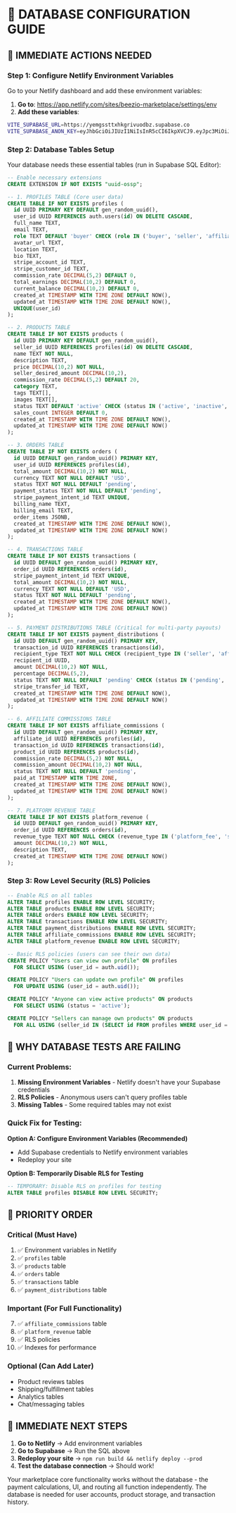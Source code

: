 # 🔧 DATABASE CONFIGURATION GUIDE

## 🎯 **IMMEDIATE ACTIONS NEEDED**

### **Step 1: Configure Netlify Environment Variables**

Go to your Netlify dashboard and add these environment variables:

1. **Go to**: https://app.netlify.com/sites/beezio-marketplace/settings/env
2. **Add these variables**:

```bash
VITE_SUPABASE_URL=https://yemgssttxhkgrivuodbz.supabase.co
VITE_SUPABASE_ANON_KEY=eyJhbGciOiJIUzI1NiIsInR5cCI6IkpXVCJ9.eyJpc3MiOiJzdXBhYmFzZSIsInJlZiI6InllbWdzc3R0eGhrZ3JpdnVvZGJ6Iiwicm9sZSI6ImFub24iLCJpYXQiOjE3Mjc2MzIxNzQsImV4cCI6MjA0MzIwODE3NH0.99m7vVVYgc0Z2bzbOLqXRoiuIJYQFSG0wpJuQQwQ96I
```

### **Step 2: Database Tables Setup**

Your database needs these essential tables (run in Supabase SQL Editor):

```sql
-- Enable necessary extensions
CREATE EXTENSION IF NOT EXISTS "uuid-ossp";

-- 1. PROFILES TABLE (Core user data)
CREATE TABLE IF NOT EXISTS profiles (
  id UUID PRIMARY KEY DEFAULT gen_random_uuid(),
  user_id UUID REFERENCES auth.users(id) ON DELETE CASCADE,
  full_name TEXT,
  email TEXT,
  role TEXT DEFAULT 'buyer' CHECK (role IN ('buyer', 'seller', 'affiliate', 'admin')),
  avatar_url TEXT,
  location TEXT,
  bio TEXT,
  stripe_account_id TEXT,
  stripe_customer_id TEXT,
  commission_rate DECIMAL(5,2) DEFAULT 0,
  total_earnings DECIMAL(10,2) DEFAULT 0,
  current_balance DECIMAL(10,2) DEFAULT 0,
  created_at TIMESTAMP WITH TIME ZONE DEFAULT NOW(),
  updated_at TIMESTAMP WITH TIME ZONE DEFAULT NOW(),
  UNIQUE(user_id)
);

-- 2. PRODUCTS TABLE
CREATE TABLE IF NOT EXISTS products (
  id UUID PRIMARY KEY DEFAULT gen_random_uuid(),
  seller_id UUID REFERENCES profiles(id) ON DELETE CASCADE,
  name TEXT NOT NULL,
  description TEXT,
  price DECIMAL(10,2) NOT NULL,
  seller_desired_amount DECIMAL(10,2),
  commission_rate DECIMAL(5,2) DEFAULT 20,
  category TEXT,
  tags TEXT[],
  images TEXT[],
  status TEXT DEFAULT 'active' CHECK (status IN ('active', 'inactive', 'sold')),
  sales_count INTEGER DEFAULT 0,
  created_at TIMESTAMP WITH TIME ZONE DEFAULT NOW(),
  updated_at TIMESTAMP WITH TIME ZONE DEFAULT NOW()
);

-- 3. ORDERS TABLE
CREATE TABLE IF NOT EXISTS orders (
  id UUID DEFAULT gen_random_uuid() PRIMARY KEY,
  user_id UUID REFERENCES profiles(id),
  total_amount DECIMAL(10,2) NOT NULL,
  currency TEXT NOT NULL DEFAULT 'USD',
  status TEXT NOT NULL DEFAULT 'pending',
  payment_status TEXT NOT NULL DEFAULT 'pending',
  stripe_payment_intent_id TEXT UNIQUE,
  billing_name TEXT,
  billing_email TEXT,
  order_items JSONB,
  created_at TIMESTAMP WITH TIME ZONE DEFAULT NOW(),
  updated_at TIMESTAMP WITH TIME ZONE DEFAULT NOW()
);

-- 4. TRANSACTIONS TABLE
CREATE TABLE IF NOT EXISTS transactions (
  id UUID DEFAULT gen_random_uuid() PRIMARY KEY,
  order_id UUID REFERENCES orders(id),
  stripe_payment_intent_id TEXT UNIQUE,
  total_amount DECIMAL(10,2) NOT NULL,
  currency TEXT NOT NULL DEFAULT 'USD',
  status TEXT NOT NULL DEFAULT 'pending',
  created_at TIMESTAMP WITH TIME ZONE DEFAULT NOW(),
  updated_at TIMESTAMP WITH TIME ZONE DEFAULT NOW()
);

-- 5. PAYMENT DISTRIBUTIONS TABLE (Critical for multi-party payouts)
CREATE TABLE IF NOT EXISTS payment_distributions (
  id UUID DEFAULT gen_random_uuid() PRIMARY KEY,
  transaction_id UUID REFERENCES transactions(id),
  recipient_type TEXT NOT NULL CHECK (recipient_type IN ('seller', 'affiliate', 'platform')),
  recipient_id UUID,
  amount DECIMAL(10,2) NOT NULL,
  percentage DECIMAL(5,2),
  status TEXT NOT NULL DEFAULT 'pending' CHECK (status IN ('pending', 'completed', 'failed')),
  stripe_transfer_id TEXT,
  created_at TIMESTAMP WITH TIME ZONE DEFAULT NOW(),
  updated_at TIMESTAMP WITH TIME ZONE DEFAULT NOW()
);

-- 6. AFFILIATE COMMISSIONS TABLE
CREATE TABLE IF NOT EXISTS affiliate_commissions (
  id UUID DEFAULT gen_random_uuid() PRIMARY KEY,
  affiliate_id UUID REFERENCES profiles(id),
  transaction_id UUID REFERENCES transactions(id),
  product_id UUID REFERENCES products(id),
  commission_rate DECIMAL(5,2) NOT NULL,
  commission_amount DECIMAL(10,2) NOT NULL,
  status TEXT NOT NULL DEFAULT 'pending',
  paid_at TIMESTAMP WITH TIME ZONE,
  created_at TIMESTAMP WITH TIME ZONE DEFAULT NOW(),
  updated_at TIMESTAMP WITH TIME ZONE DEFAULT NOW()
);

-- 7. PLATFORM REVENUE TABLE
CREATE TABLE IF NOT EXISTS platform_revenue (
  id UUID DEFAULT gen_random_uuid() PRIMARY KEY,
  order_id UUID REFERENCES orders(id),
  revenue_type TEXT NOT NULL CHECK (revenue_type IN ('platform_fee', 'stripe_fee')),
  amount DECIMAL(10,2) NOT NULL,
  description TEXT,
  created_at TIMESTAMP WITH TIME ZONE DEFAULT NOW()
);
```

### **Step 3: Row Level Security (RLS) Policies**

```sql
-- Enable RLS on all tables
ALTER TABLE profiles ENABLE ROW LEVEL SECURITY;
ALTER TABLE products ENABLE ROW LEVEL SECURITY;
ALTER TABLE orders ENABLE ROW LEVEL SECURITY;
ALTER TABLE transactions ENABLE ROW LEVEL SECURITY;
ALTER TABLE payment_distributions ENABLE ROW LEVEL SECURITY;
ALTER TABLE affiliate_commissions ENABLE ROW LEVEL SECURITY;
ALTER TABLE platform_revenue ENABLE ROW LEVEL SECURITY;

-- Basic RLS policies (users can see their own data)
CREATE POLICY "Users can view own profile" ON profiles
  FOR SELECT USING (user_id = auth.uid());

CREATE POLICY "Users can update own profile" ON profiles
  FOR UPDATE USING (user_id = auth.uid());

CREATE POLICY "Anyone can view active products" ON products
  FOR SELECT USING (status = 'active');

CREATE POLICY "Sellers can manage own products" ON products
  FOR ALL USING (seller_id IN (SELECT id FROM profiles WHERE user_id = auth.uid()));
```

## 🚨 **WHY DATABASE TESTS ARE FAILING**

### **Current Problems:**
1. **Missing Environment Variables** - Netlify doesn't have your Supabase credentials
2. **RLS Policies** - Anonymous users can't query profiles table
3. **Missing Tables** - Some required tables may not exist

### **Quick Fix for Testing:**

**Option A: Configure Environment Variables (Recommended)**
- Add Supabase credentials to Netlify environment variables
- Redeploy your site

**Option B: Temporarily Disable RLS for Testing**
```sql
-- TEMPORARY: Disable RLS on profiles for testing
ALTER TABLE profiles DISABLE ROW LEVEL SECURITY;
```

## 🎯 **PRIORITY ORDER**

### **Critical (Must Have)**
1. ✅ Environment variables in Netlify
2. ✅ `profiles` table
3. ✅ `products` table
4. ✅ `orders` table
5. ✅ `transactions` table
6. ✅ `payment_distributions` table

### **Important (For Full Functionality)**
7. ✅ `affiliate_commissions` table
8. ✅ `platform_revenue` table
9. ✅ RLS policies
10. ✅ Indexes for performance

### **Optional (Can Add Later)**
- Product reviews tables
- Shipping/fulfillment tables
- Analytics tables
- Chat/messaging tables

## 🚀 **IMMEDIATE NEXT STEPS**

1. **Go to Netlify** → Add environment variables
2. **Go to Supabase** → Run the SQL above
3. **Redeploy your site** → `npm run build && netlify deploy --prod`
4. **Test the database connection** → Should work!

Your marketplace core functionality works without the database - the payment calculations, UI, and routing all function independently. The database is needed for user accounts, product storage, and transaction history.